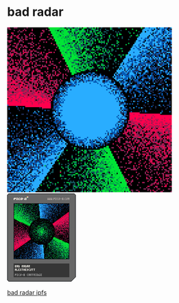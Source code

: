 <h1>bad radar</h1>

<img src='bad_radar.gif'></img>
<img src='bad_radar.png'></img>

[bad radar ipfs](https://cloudflare-ipfs.com/ipfs/QmSh1CXw42Y3sUY4PmpNbafXHyfznxBSiRmiNCtZZ9oyir/)

``` Lua

```